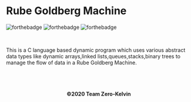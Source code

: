 <h1>Rube Goldberg Machine</h1>

  ![forthebadge](https://forthebadge.com/images/badges/built-with-love.svg)
  ![forthebadge](https://forthebadge.com/images/badges/uses-brains.svg)
  ![forthebadge](https://forthebadge.com/images/badges/check-it-out.svg)
  
  <br>
  <p>This is a C language based dynamic program which uses various abstract data types like dynamic arrays,linked lists,queues,stacks,binary trees to manage the flow of data in a Rube Goldberg Machine. </p>
  <br><br>
  <h4 align="center">
   ©2020 Team Zero-Kelvin
  </h4>
